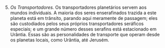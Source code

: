 ﻿5. <em>Os Transportadores.</em> Os transportadores planetários servem aos mundos individuais. A maioria dos seres enserafinados trazida a este planeta está em trânsito, parando aqui meramente de passagem; eles são custodiados pelos seus próprios transportadores seráficos especiais; e um grande número desses serafins está estacionado em Urântia. Essas são as personalidades de transporte que operam desde os planetas locais, como Urântia, até Jerusém.